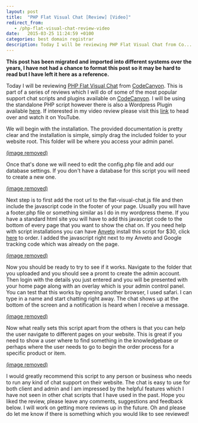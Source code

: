 ```yaml
---
layout: post
title:  "PHP Flat Visual Chat [Review] [Video]"
redirect_from:
   - /php-flat-visual-chat-review-video
date:   2015-03-25 11:24:59 +0100
categories: best domain registrar
description: Today I will be reviewing PHP Flat Visual Chat from Co...
---
```


**This post has been migrated and imported into different systems over the years, I have not had a chance to format this post so it may be hard to read but I have left it here as a reference.**

Today I will be reviewing [PHP Flat Visual Chat](http://anve.to/hsAgc "PHP Flat Visual Chat") from [CodeCanyon](http://anve.to/OGp75 "CodeCanyon"). This is part of a series of reviews which I will do of some of the most popular support chat scripts and plugins available on [CodeCanyon](http://anve.to/OGp75 "CodeCanyon"). I will be using the standalone PHP script however there is also a Wordpress Plugin available [here](http://anve.to/irvbY "WP PHP Flat Visual Chat"). If interested in my video review please visit this [link](http://anve.to/qJOCe "Review of PHP Flat Visual Chat - YouTube") to head over and watch it on YouTube.  
  
 We will begin with the installation. The provided documentation is pretty clear and the installation is simple, simply drag the included folder to your website root. This folder will be where you access your admin panel.  
  
[(image removed)](http://markustenghamn.com/wp-content/uploads/2015/03/DragFolder_1_1_1.gif)  
  
 Once that's done we will need to edit the config.php file and add our database settings. If you don't have a database for this script you will need to create a new one.  
  
[(image removed)](http://markustenghamn.com/wp-content/uploads/2015/03/Config_1_1_1.gif)  
  
 Next step is to first add the root url to the flat-visual-chat.js file and then include the javascript code in the footer of your page. Usually you will have a footer.php file or something similar as I do in my wordpress theme. If you have a standard html site you will have to add this javascript code to the bottom of every page that you want to show the chat on. If you need help with script installations you can have [Anveto](http://anve.to/VWLVz "Anveto") install this script for $30, click [here](http://anve.to/VWLVz/members/cart.php?a=add&pid=13 "PHP Script Install") to order. I added the javascript right next to my Anveto and Google tracking code which was already on the page.  
  
[(image removed)](http://markustenghamn.com/wp-content/uploads/2015/03/AddRootUrl_1_1_1_1.gif)  
  
 Now you should be ready to try to see if it works. Navigate to the folder that you uploaded and you should see a promt to create the admin account. Then login with the details you just entered and you will be presented with your home page along with an overlay which is your admin control panel. You can test that this works by opening another browser, I used safari. I can type in a name and start chatting right away. The chat shows up at the bottom of the screen and a notification is heard when I receive a message.  
  
[(image removed)](http://markustenghamn.com/wp-content/uploads/2015/03/BeginChat_1_1_1.gif)  
  
 Now what really sets this script apart from the others is that you can help the user navigate to different pages on your website. This is great if you need to show a user where to find something in the knowledgebase or perhaps where the user needs to go to begin the order process for a specific product or item.  
  
[(image removed)](http://markustenghamn.com/wp-content/uploads/2015/03/ShowUserItem_1_1_1.gif)  
  
 I would greatly recommend this script to any person or business who needs to run any kind of chat support on their website. The chat is easy to use for both client and admin and I am impressed by the helpful features which I have not seen in other chat scripts that I have used in the past. Hope you liked the review, please leave any comments, suggestions and feedback below. I will work on getting more reviews up in the future. Oh and please do let me know if there is something which you would like to see reviewed!